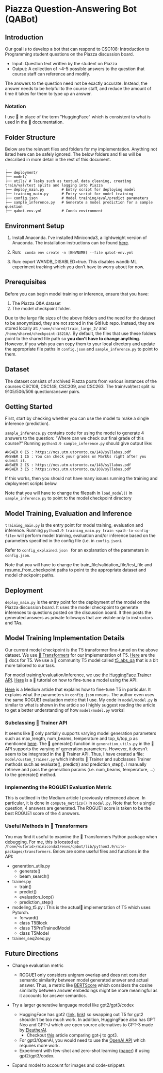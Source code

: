 # Piazza Question-Answering Bot (QABot)


## Introduction

Our goal is to develop a bot that can respond to CSC108: Introduction to Programming student questions on the Piazza discussion board.
-   Input: Question text written by the student on Piazza
-   Output: A collection of ~4-5 possible answers to the question that course staff can reference and modify.

The answers to the question need not be exactly accurate. Instead, the answer needs to be helpful to the course staff, and reduce the amount of time it takes for them to type up an answer.

### Notation
I use 🤗  in place of the term "HuggingFace" which is consistent to what is used in the 🤗 documentation.
## Folder Structure 
Below are the relevant files and folders for my implementation. Anything not listed here can be safely ignored. The below folders and files will be described in more detail in the rest of this document.

    .
    ├── deployment/              
    ├── model/                  
    ├── utils/ # Tasks such as textual data cleaning, creating train/val/test splits and logging into Piazza 
    ├── deploy_main.py        # Entry script for deploying model 
    ├── training_main.py      # Entry script for model training 
    ├── config.json           # Model training/eval/predict parameters
    ├── sample_inference.py   # Generate a model prediction for a sample question
    ├── qabot-env.yml         # Conda environment  

## Environment Setup 

1. Install Anaconda. I've installed Miniconda3, a lightweight version of Anaconda. The installation instructions can be found [here](https://docs.conda.io/projects/conda/en/latest/user-guide/install/linux.html).

2. Run: ``` conda env create -n [ENVNAME] --file qabot-env.yml```
3. Run: export WANDB_DISABLED=true. This disables wandb ML experiment tracking which you don't have to worry about for now.


## Prerequisites 
Before you can begin model training or inference, ensure that you have:
 1. The Piazza Q&A dataset  
 2. The model checkpoint folder. 

Due to the large file sizes of the above folders and the need for the dataset to be anonymized, they are not stored in the GitHub repo. Instead, they are stored locally at: `/home/shared/train_large_2/` and `/home/shared/checkpoint-18210/`. By default, the files that use these folders point to the shared file path so **you don't have to change anything**. However, if you wish you can copy them to your local directory and update the appropriate file paths in `config.json` and `sample_inference.py` to point to them. 


## Dataset
The dataset consists of archived Piazza posts from various instances of the courses CSC108, CSC148, CSC209, and CSC263. The train/val/test split is: 9105/506/506 question/answer pairs. 

## Getting Started

First, start by checking whether you can use the model to make a single inference (prediction).

```sample_inference.py``` contains code for using the model to generate 4 answers to the question: "Where can we check our final grade of this course?" Running ```python3.9 sample_inference.py``` should give output like:


```
ANSWER 0 IS : https://mcs.utm.utoronto.ca/148/syllabus.pdf
ANSWER 1 IS : You can check your grades on MarkUs right after you submit it.
ANSWER 2 IS : https://mcs.utm.utoronto.ca/148/syllabus.pdf
ANSWER 3 IS : https://mcs.utm.utoronto.ca/108/syllabus.pdf
```

If this works, then you should not have many issues running the training and deployment scripts below.

Note that you will have to change the filepath in `load_model()` in `sample_inference.py` to point to the model checkpoint directory 

## Model Training, Evaluation and Inference
```training_main.py``` is the entry point for model training, evaluation and inference. Running ```python3.9 training_main.py train <path-to-config-file>``` will perform model training, evaluation and/or inference based on the parameters specified in the config file (i.e. in ```config.json```).  
 

Refer to ```config_explained.json ``` for an explanation of the parameters in ```config.json```. 

Note that you will have to change the train_file/validation_file/test_file and resume_from_checkpoint paths to point to the appropriate dataset and model checkpoint paths.

## Deployment
```deploy_main.py``` is the entry point for the deployment of the model on the Piazza discussion board. It uses the model checkpoint to generate inferences to questions posted on the discussion board. It then posts the generated answers as private followups that are visible only to instructors and TAs.


## Model Training Implementation Details
Our current model checkpoint is the T5 transformer fine-tuned on the above dataset. We use [🤗 Transformers](https://huggingface.co/docs/transformers/index) for our implementation of T5. [Here](https://huggingface.co/docs/transformers/model_doc/t5) are the 🤗 docs for T5. We use a 🤗    community T5 model called [t5_abs_qa](https://huggingface.co/tuner007/t5_abs_qa) that is a bit more tailored to our task. 

For model training/evaluation/inference, we use the [HuggingFace Trainer API](https://huggingface.co/docs/transformers/main_classes/trainer#transformers.Trainer). [Here](https://huggingface.co/course/chapter3/3?fw=pt) is a 🤗  tutorial on how to fine-tune a model using the API.

 [Here](https://medium.com/nlplanet/a-full-guide-to-finetuning-t5-for-text2text-and-building-a-demo-with-streamlit-c72009631887) is a Medium article that explains how to fine-tune T5 in particular. It explains what the parameters in `config.json` means. The author even uses the same ROGUE1 evaluation metric that I use. My code in ```model/model.py``` is similar to what is shown in the article so I highly suggest reading the article to get a better understanding of how ```model/model.py``` works!

### Subclassing 🤗 Trainer API 
 It seems like 🤗 only partially supports varying model generation parameters such as max_length, num_beams, temperature and top_k/top_p as mentioned [here](https://huggingface.co/blog/how-to-generate). The 🤗 generate() function in ```generation_utils.py``` in the 🤗 API supports the varying of generation parameters. However, it doesn't seem to be integrated in the  🤗  Trainer API. Thus, I have created a file: ```model/custom_trainer.py``` which inherits 🤗  Trainer and subclasses Trainer methods such as evaluate(), predict() and prediction_step(). I manually retrieve and pass the generation params (i.e. num_beams, temperature, ...) to the generate() method.

### Implementing the ROGUE1 Evaluation Metric
This is outlined in the Medium article I previously referenced above. In particular, it is done in `compute_metrics()` in `model.py`. Note that for a single question, 4 answers are generated. The ROGUE1 score is taken to be the best ROGUE1 score of the 4 answers.

### Useful Methods in 🤗 Transformers 
You may find it useful to examine the 🤗 Transformers Python package when debugging. For me, this is located at: `/home/<utorid>/miniconda3/envs/qabot/lib/python3.9/site-packages/transformers`. Below are some useful files and functions in the API:

- generation_utils.py
  -   generate()
  -   beam_search()
- trainer.py
  - train()
  - predict()
  - evaluation_loop()
  - prediction_step()
- modeling_t5.py : This is the actual🤗 implementation of T5 which uses Pytorch.
  - forward()
  - class T5Block
  - class T5PreTrainedModel
  - class T5Model
- trainer_seq2seq.py




## Future Directions


- Change evaluation metric
  - ROGUE1 only considers unigram overlap and does not consider semantic similarity between model generated answer and actual answer. Thus, a metric like [BERTScore](https://arxiv.org/abs/1904.09675)  which considers the cosine similarity between answer embeddings might be more meaningful as it accounts for answer semantics.
- Try a larger generative language model like gpt2/gpt3/codex
    - HuggingFace has gpt2 ([link](https://huggingface.co/gpt2), [link](https://huggingface.co/docs/transformers/model_doc/gpt2)) so swapping out T5 for gpt2 shouldn't be too much work. In addition, HuggingFace also has GPT Neo and GPT-J which are open source alternatives to GPT-3 made by [EleutherAI](https://www.eleuther.ai/).
      - Checkout [this](https://www.ankursnewsletter.com/p/openais-gpt-3-vs-open-source-alternatives) article comparing gpt-j to gpt3. 
    - For gpt3/OpenAI, you would need to use the [OpenAI API](https://openai.com/api/) which requires more work. 
    - Experiment with few-shot and zero-shot learning ([paper](https://arxiv.org/abs/2005.14165)) if using gpt2/gpt3/codex.

- Expand model to account for images and code-snippets
  



